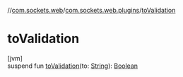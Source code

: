 //[com.sockets.web](../../index.md)/[com.sockets.web.plugins](index.md)/[toValidation](to-validation.md)

# toValidation

[jvm]\
suspend fun [toValidation](to-validation.md)(to: [String](https://kotlinlang.org/api/latest/jvm/stdlib/kotlin/-string/index.html)): [Boolean](https://kotlinlang.org/api/latest/jvm/stdlib/kotlin/-boolean/index.html)
